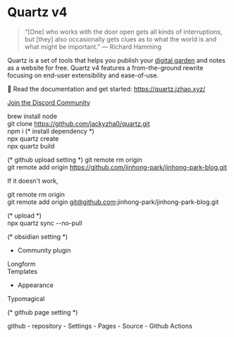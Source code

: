 # Quartz v4

> “[One] who works with the door open gets all kinds of interruptions, but [they] also occasionally gets clues as to what the world is and what might be important.” — Richard Hamming

Quartz is a set of tools that helps you publish your [digital garden](https://jzhao.xyz/posts/networked-thought) and notes as a website for free.
Quartz v4 features a from-the-ground rewrite focusing on end-user extensibility and ease-of-use.

🔗 Read the documentation and get started: https://quartz.jzhao.xyz/

[Join the Discord Community](https://discord.gg/cRFFHYye7t)

brew install node  
git clone https://github.com/jackyzha0/quartz.git  
npm i  (* install dependency *)  
npx quartz create  
npx quartz build  

(* github upload setting *)
git remote rm origin  
git remote add origin https://github.com/jinhong-park/jinhong-park-blog.git  

If it doesn't work,   

git remote rm origin  
git remote add origin git@github.com:jinhong-park/jinhong-park-blog.git  

(* upload *)  
npx quartz sync --no-pull  


(* obsidian setting *)

* Community plugin

Longform  
Templates  


* Appearance

Typomagical


(* github page setting *)

github - repository - Settings - Pages - Source - Github Actions 




